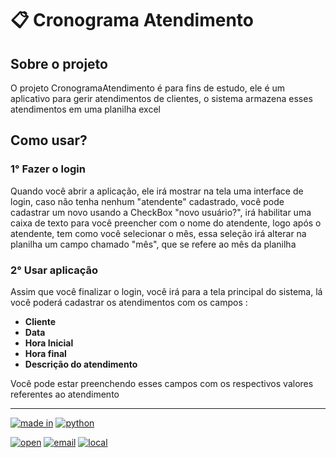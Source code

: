 # 📋 Cronograma Atendimento

## **Sobre o projeto**
O projeto CronogramaAtendimento é para fins de estudo, ele é um aplicativo para gerir atendimentos de clientes, o sistema armazena esses atendimentos em uma planilha excel


## **Como usar?**

### 1° **Fazer o login**
Quando você abrir a aplicação, ele irá mostrar na tela uma interface de login, caso não tenha nenhum "atendente" cadastrado, você pode cadastrar um novo usando a CheckBox "novo usuário?", irá habilitar uma caixa de texto para você preencher com o nome do atendente, logo após o atendente, tem como você selecionar o mês, essa seleção irá alterar na planilha um campo chamado "mês", que se refere ao mês da planilha

### 2° **Usar aplicação**
Assim que você finalizar o login, você irá para a tela principal do sistema, lá você poderá cadastrar os atendimentos com os campos :

- **Cliente**
- **Data**
- **Hora Inicial**
- **Hora final**
- **Descrição do atendimento**

Você pode estar preenchendo esses campos com os respectivos valores referentes ao atendimento

---
[![made in][madein]][madein]
[![python][python]][python]

[![open][1]][1]
[![email][2]][2]
[![local][3]][3]

[1]: https://custom-icon-badges.demolab.com/badge/-Open%20source-palegreen?style=for-the-badge&logoColor=black&logo=issue-opened

[2]: https://custom-icon-badges.demolab.com/badge/-wedsonp.medrado@gmail.com-red?style=for-the-badge&logoColor=black&logo=mention&logoColor=white

[3]: https://custom-icon-badges.demolab.com/badge/PARA-BRA-palegreen?style=for-the-badge&logo=location&logoColor=white

[python]: https://img.shields.io/badge/python-3670A0?style=for-the-badge&logo=python&logoColor=ffdd54

[madein]:https://custom-icon-badges.demolab.com/badge/-Made%20in:%20-3670A0?style=for-the-badge